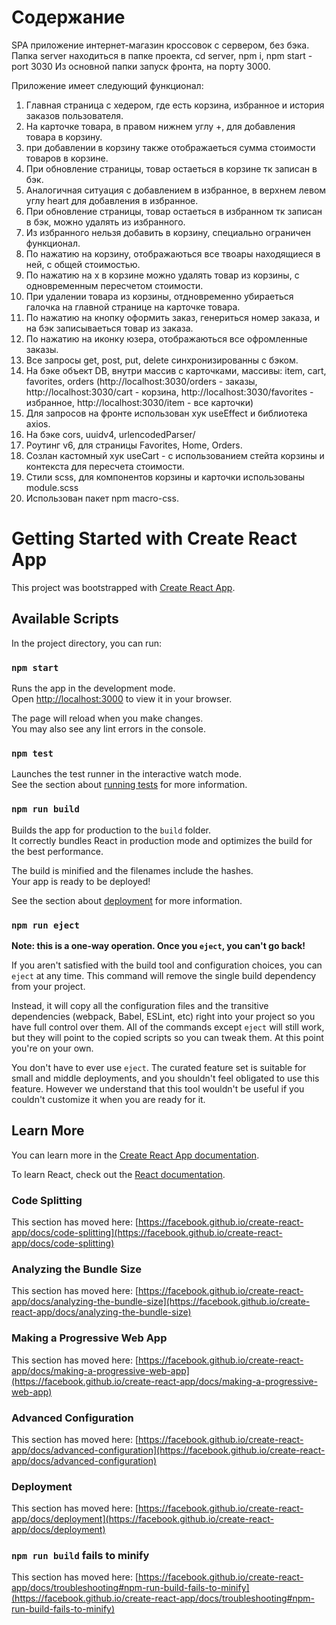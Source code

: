 # Содержание

SPA приложение интернет-магазин кроссовок с сервером, без бэка.
Папка server находиться в папке проекта, cd server, npm i, npm start - port 3030
Из основной папки запуск фронта, на порту 3000.

Приложение имеет следующий функционал:

1. Главная страница с хедером, где есть корзина, избранное и история заказов пользователя.
2. На карточке товара, в правом нижнем углу +, для добавления товара в корзину.
3. при добавлении в корзину также отображаеться сумма стоимости товаров в корзине.
4. При обновление страницы, товар остаеться в корзине тк записан в бэк.
5. Аналогичная ситуация с добавлением в избранное, в верхнем левом углу heart для добавления в избранное.
6. При обновление страницы, товар остаеться в избранном тк записан в бэк, можно удалять из избранного.
7. Из избранного нельзя добавить в корзину, специально ограничен функционал.
8. По нажатию на корзину, отображаються все твоары находящиеся в ней, с общей стоимостью.
9. По нажатию на x в корзине можно удалять товар из корзины, с одновременным пересчетом стоимости.
10. При удалении товара из корзины, отдновременно убираеться галочка на главной странице на карточке товара.
11. По нажатию на кнопку оформить заказ, генериться номер заказа, и на бэк записываеться товар из заказа.
12. По нажатию на иконку юзера, отображаються все офромленные заказы.
13. Все запросы get, post, put, delete синхронизированны с бэком.
14. На бэке объект DB, внутри массив с карточками, массивы: item, cart, favorites, orders (http://localhost:3030/orders - заказы, http://localhost:3030/cart - корзина, http://localhost:3030/favorites - избранное, http://localhost:3030/item - все карточки)
15. Для запросов на фронте использован хук useEffect и библиотека axios.
16. На бэке cors, uuidv4, urlencodedParser/
17. Роутинг v6, для страницы Favorites, Home, Orders.
18. Созлан кастомный хук useCart - с использованием стейта корзины и контекста для пересчета стоимости.
19. Стили scss, для компонентов корзины и карточки использованы module.scss
20. Использован пакет npm macro-css.

# Getting Started with Create React App

This project was bootstrapped with [Create React App](https://github.com/facebook/create-react-app).

## Available Scripts

In the project directory, you can run:

### `npm start`

Runs the app in the development mode.\
Open [http://localhost:3000](http://localhost:3000) to view it in your browser.

The page will reload when you make changes.\
You may also see any lint errors in the console.

### `npm test`

Launches the test runner in the interactive watch mode.\
See the section about [running tests](https://facebook.github.io/create-react-app/docs/running-tests) for more information.

### `npm run build`

Builds the app for production to the `build` folder.\
It correctly bundles React in production mode and optimizes the build for the best performance.

The build is minified and the filenames include the hashes.\
Your app is ready to be deployed!

See the section about [deployment](https://facebook.github.io/create-react-app/docs/deployment) for more information.

### `npm run eject`

**Note: this is a one-way operation. Once you `eject`, you can't go back!**

If you aren't satisfied with the build tool and configuration choices, you can `eject` at any time. This command will remove the single build dependency from your project.

Instead, it will copy all the configuration files and the transitive dependencies (webpack, Babel, ESLint, etc) right into your project so you have full control over them. All of the commands except `eject` will still work, but they will point to the copied scripts so you can tweak them. At this point you're on your own.

You don't have to ever use `eject`. The curated feature set is suitable for small and middle deployments, and you shouldn't feel obligated to use this feature. However we understand that this tool wouldn't be useful if you couldn't customize it when you are ready for it.

## Learn More

You can learn more in the [Create React App documentation](https://facebook.github.io/create-react-app/docs/getting-started).

To learn React, check out the [React documentation](https://reactjs.org/).

### Code Splitting

This section has moved here: [https://facebook.github.io/create-react-app/docs/code-splitting](https://facebook.github.io/create-react-app/docs/code-splitting)

### Analyzing the Bundle Size

This section has moved here: [https://facebook.github.io/create-react-app/docs/analyzing-the-bundle-size](https://facebook.github.io/create-react-app/docs/analyzing-the-bundle-size)

### Making a Progressive Web App

This section has moved here: [https://facebook.github.io/create-react-app/docs/making-a-progressive-web-app](https://facebook.github.io/create-react-app/docs/making-a-progressive-web-app)

### Advanced Configuration

This section has moved here: [https://facebook.github.io/create-react-app/docs/advanced-configuration](https://facebook.github.io/create-react-app/docs/advanced-configuration)

### Deployment

This section has moved here: [https://facebook.github.io/create-react-app/docs/deployment](https://facebook.github.io/create-react-app/docs/deployment)

### `npm run build` fails to minify

This section has moved here: [https://facebook.github.io/create-react-app/docs/troubleshooting#npm-run-build-fails-to-minify](https://facebook.github.io/create-react-app/docs/troubleshooting#npm-run-build-fails-to-minify)
